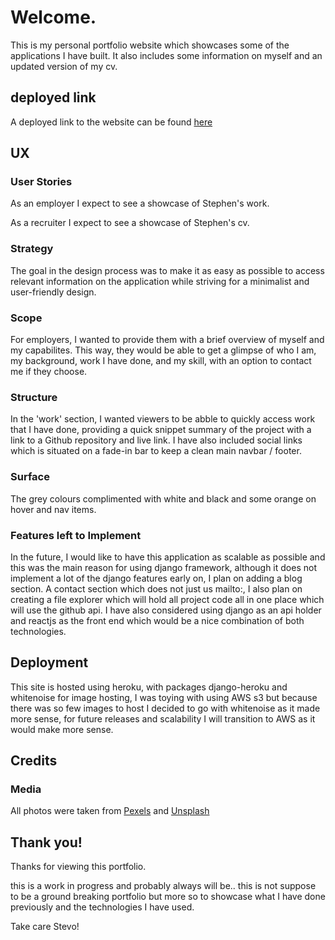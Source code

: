 # Welcome.
This is my personal portfolio website which showcases some of the applications I have built.
It also includes some information on myself and an updated version of my cv.

## deployed link
A deployed link to the website can be found [here](https:www.seagrave.dev)

## UX

### User Stories

As an employer I expect to see a showcase of Stephen's work.

As a recruiter I expect to see a showcase of Stephen's cv.


### Strategy

The goal in the design process was to make it as easy as possible to access relevant information on the application while striving for a minimalist and user-friendly design.

### Scope
For employers, I wanted to provide them with a brief overview of myself and my capabilites. This way, they would be able to get a glimpse of who I am, my background, work I have done, and my skill, with an option to contact me if they choose.

### Structure
In the 'work' section, I wanted viewers to be abble to quickly access work that I have done, providing a quick snippet summary of the project with a link to a Github repository and live link.
I have also included social links which is situated on a fade-in bar to keep a clean main navbar / footer.

### Surface
The grey colours complimented with white and black and some orange on hover and nav items.

### Features left to Implement
In the future, I would like to have this application as scalable as possible and this was the main reason for using django framework, although it does not implement a lot of the django features early on, I plan on adding a blog section. A contact section which does not just us mailto:, I also plan on creating a file explorer which will hold all project code all in one place which will use the github api. I have also considered using django as an api holder and reactjs as the front end which would be a nice combination of both technologies.

## Deployment
This site is hosted using heroku, with packages django-heroku and whitenoise for image hosting, I was toying with using AWS s3 but because there was so few images to host I decided to go with whitenoise as it made more sense, for future releases and scalability I will transition to AWS as it would make more sense.

## Credits

### Media
All photos were taken from [Pexels](https://www.pexels.com/) and [Unsplash](https://www.unsplash.com/)

## Thank you!
Thanks for viewing this portfolio.

this is a work in progress and probably always will be.. this is not suppose to be a ground breaking portfolio but more so to showcase what I have done previously and the technologies I have used.

Take care
Stevo!